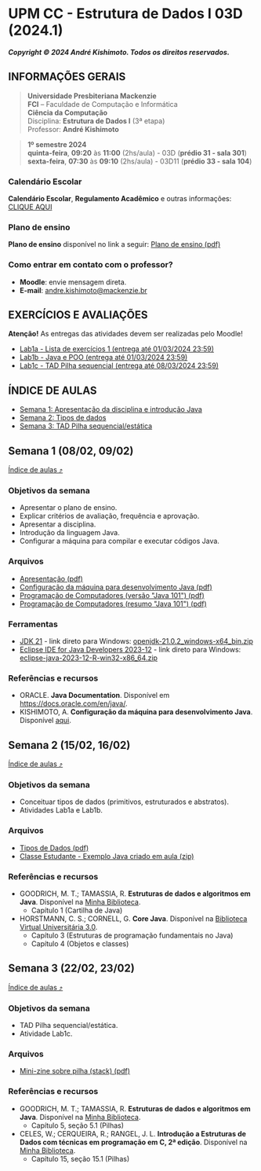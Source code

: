 # UPM CC - Estrutura de Dados I 03D (2024.1)

***Copyright &copy; 2024 André Kishimoto. Todos os direitos reservados.***

## INFORMAÇÕES GERAIS

> **Universidade Presbiteriana Mackenzie**<br>
> **FCI** – Faculdade de Computação e Informática<br>
> **Ciência da Computação**<br>
> Disciplina: **Estrutura de Dados I** (3ª etapa)<br>
> Professor: **André Kishimoto**

> **1º semestre 2024**<br>
> **quinta-feira**, **09:20** às **11:00** (2hs/aula) - 03D (**prédio 31 - sala 301**)<br>
> **sexta-feira**, **07:30** às **09:10** (2hs/aula) - 03D11 (**prédio 33 - sala 104**)

### Calendário Escolar

**Calendário Escolar**, **Regulamento Acadêmico** e outras informações: <a href="https://www.mackenzie.br/universidade/processos-academicos-para-coordenadoria-geral-de-relacionamento-e-atendimento/informacoes-ao-aluno/calendario-escolar" target="_blank">CLIQUE AQUI</a>

### Plano de ensino

**Plano de ensino** disponível no link a seguir:
[Plano de ensino (pdf)](conteudo/plano-de-ensino/CC_3D_Plano_de_ensino_EstruturadeDadosI_2024_1.pdf)

### Como entrar em contato com o professor?

- **Moodle**: envie mensagem direta.
- **E-mail**: <a href="mailto:andre.kishimoto@mackenzie.br">andre.kishimoto@mackenzie.br</a>


## EXERCÍCIOS E AVALIAÇÕES

**Atenção!** As entregas das atividades devem ser realizadas pelo Moodle!

- [Lab1a - Lista de exercícios 1 (entrega até 01/03/2024 23:59)](atividades/n1/EDI-2024.1%20-%20Lab1a%20-%20Lista%20de%20Exercícios%201.pdf)
- [Lab1b - Java e POO (entrega até 01/03/2024 23:59)](atividades/n1/EDI-2024.1%20-%20Lab1b%20-%20Java%20e%20POO%20-%20Classe%20Palindromo.pdf)
- [Lab1c - TAD Pilha sequencial (entrega até 08/03/2024 23:59)](atividades/n1/EDI-2024.1%20-%20Lab1c%20-%20TAD%20Pilha.pdf)


## ÍNDICE DE AULAS

- [Semana 1: Apresentação da disciplina e introdução Java](#semana-1-0802-0902)
- [Semana 2: Tipos de dados](#semana-2-1502-1602)
- [Semana 3: TAD Pilha sequencial/estática](#semana-3-2202-2302)


## Semana 1 (08/02, 09/02)

[Índice de aulas ⤴](#índice-de-aulas)

### Objetivos da semana

- Apresentar o plano de ensino.
- Explicar critérios de avaliação, frequência e aprovação.
- Apresentar a disciplina.
- Introdução da linguagem Java.
- Configurar a máquina para compilar e executar códigos Java.

### Arquivos

- [Apresentação (pdf)](conteudo/semana-1/Apresentação.pdf)
- [Configuração da máquina para desenvolvimento Java (pdf)](conteudo/semana-1/EDI%20-%20Configuração%20da%20máquina%20para%20desenvolvimento%20Java%20-%20v1.2.pdf)
- [Programação de Computadores (versão "Java 101") (pdf)](conteudo/semana-1/Java101.pdf)
- [Programação de Computadores (resumo "Java 101") (pdf)](conteudo/semana-1/Java101-resumo.pdf)

### Ferramentas

- <a href="https://jdk.java.net/21" target="_blank">JDK 21</a> - link direto para Windows: [openjdk-21.0.2_windows-x64_bin.zip](https://download.java.net/java/GA/jdk21.0.2/f2283984656d49d69e91c558476027ac/13/GPL/openjdk-21.0.2_windows-x64_bin.zip)
- <a href="https://www.eclipse.org/downloads/packages/release/2023-12/r/eclipse-ide-java-developers" target="_blank">Eclipse IDE for Java Developers 2023-12</a> - link direto para Windows: [eclipse-java-2023-12-R-win32-x86_64.zip](https://www.eclipse.org/downloads/download.php?file=/technology/epp/downloads/release/2023-12/R/eclipse-java-2023-12-R-win32-x86_64.zip)

### Referências e recursos

- ORACLE. **Java Documentation**. Disponível em <a href="https://docs.oracle.com/en/java/" target="_blank">https://docs.oracle.com/en/java/</a>.
- KISHIMOTO, A. **Configuração da máquina para desenvolvimento Java**. Disponível [aqui](conteudo/semana-1/EDI%20-%20Configuração%20da%20máquina%20para%20desenvolvimento%20Java%20-%20v1.2.pdf).


## Semana 2 (15/02, 16/02)

[Índice de aulas ⤴](#índice-de-aulas)

### Objetivos da semana

- Conceituar tipos de dados (primitivos, estruturados e abstratos).
- Atividades Lab1a e Lab1b.

### Arquivos

- [Tipos de Dados (pdf)](conteudo/semana-2/TiposDeDados.pdf)
- [Classe Estudante - Exemplo Java criado em aula (zip)](conteudo/semana-2/ExemploEmAula-ClasseEstudante.zip)

### Referências e recursos

- GOODRICH, M. T.; TAMASSIA, R. **Estruturas de dados e algoritmos em Java**. Disponível na <a href="https://web3.mackenzie.br/biblioteca/access?libType=minhabiblioteca" target="_blank">Minha Biblioteca</a>.
  - Capítulo 1 (Cartilha de Java)
- HORSTMANN, C. S.; CORNELL, G. **Core Java**. Disponível na <a href="https://web3.mackenzie.br/biblioteca/access?libType=pearson" target="_blank">Biblioteca Virtual Universitária 3.0</a>.
  - Capítulo 3 (Estruturas de programação fundamentais no Java)
  - Capítulo 4 (Objetos e classes)


## Semana 3 (22/02, 23/02)

[Índice de aulas ⤴](#índice-de-aulas)

### Objetivos da semana

- TAD Pilha sequencial/estática.
- Atividade Lab1c.

### Arquivos

- [Mini-zine sobre pilha (stack) (pdf)](conteudo/semana-3/minizine_pilha_ak.pdf)

### Referências e recursos

- GOODRICH, M. T.; TAMASSIA, R. **Estruturas de dados e algoritmos em Java**. Disponível na <a href="https://web3.mackenzie.br/biblioteca/access?libType=minhabiblioteca" target="_blank">Minha Biblioteca</a>.
  - Capítulo 5, seção 5.1 (Pilhas)
- CELES, W.; CERQUEIRA, R.; RANGEL, J. L. **Introdução a Estruturas de Dados com técnicas em programação em C, 2ª edição**. Disponível na <a href="https://web3.mackenzie.br/biblioteca/access?libType=minhabiblioteca" target="_blank">Minha Biblioteca</a>.
  - Capítulo 15, seção 15.1 (Pilhas)

